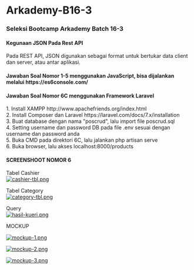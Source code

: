 # Arkademy-B16-3
<h3><b>Seleksi Bootcamp Arkademy Batch 16-3</b></h3>

<h4><b>Kegunaan JSON Pada Rest API</b></h4>
Pada REST API, JSON digunakan sebagai format untuk bertukar data client dan server, atau antar aplikasi. 

<h4><b>Jawaban Soal Nomor 1-5 menggunakan JavaScript, bisa dijalankan melalui https://es6console.com/</b></h4>

<h4><b>Jawaban Soal Nomor 6C menggunakan Framework Laravel</b></h4>
1. Install XAMPP http://www.apachefriends.org/index.html<br>
2. Install Composer dan Laravel https://laravel.com/docs/7.x/installation <br>
3. Buat database dengan nama "poscrud", lalu import file poscrud.sql<br>
4. Setting username dan password DB pada file .env sesuai dengan username dan password anda<br>
5. Buka CMD pada direktori 6C, lalu jalankan php artisan serve<br>
6. Buka browser, lalu akses localhost:8000/products<br>

<h4><b>SCREENSHOOT NOMOR 6</b></h4>

Tabel Cashier<br>
[![cashier-tbl.png](https://i.postimg.cc/SRDzSTj6/cashier-tbl.png)](https://postimg.cc/8ffCwbRc)

Tabel Category<br>
[![category-tbl.png](https://i.postimg.cc/ZnTdhtYY/category-tbl.png)](https://postimg.cc/CBQ1j2f9)

Query<br>
[![hasil-kueri.png](https://i.postimg.cc/qBLKxRQN/hasil-kueri.png)](https://postimg.cc/dDhDqJbF)

MOCKUP<br>

[![mockup-1.png](https://i.postimg.cc/kXYtLp09/mockup-1.png)](https://postimg.cc/MvRTQdZr)

[![mockup-2.png](https://i.postimg.cc/zXGgtrP0/mockup-2.png)](https://postimg.cc/xqB88WQz)

[![mockup-3.png](https://i.postimg.cc/P5L8HMHD/mockup-3.png)](https://postimg.cc/0zsNdDb5)
